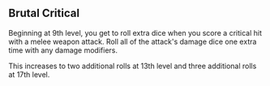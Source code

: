 ## Brutal Critical
Beginning at 9th level, you get to roll extra dice when you score a critical hit with a melee weapon attack. Roll all of the attack's damage dice one extra time with any damage modifiers.

This increases to two additional rolls at 13th level and three additional rolls at 17th level.

<!--

-<< CHANGES >>-
- removed one extra damage dice
- replaced with one additional roll
- crits now include damage modifiers

-<< TODO >>-
- displace greataxe affinity

-<< COMMENTARY >>-
- this is a huge buff for brutal critical, allowing extra damage modifiers and multiple dice.
- the verbiage from the original ability was made to distinguish the greataxe from the greatsword.
- rather than nutering this traditional greataxe affinity, it can be displaced to another ability.

-->
